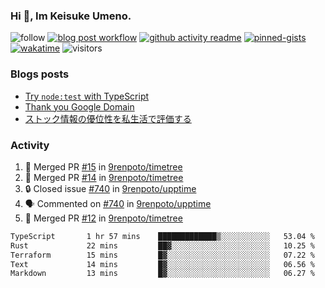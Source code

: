 ### Hi 👋, Im Keisuke Umeno.

<!--
**9renpoto/9renpoto** is a ✨ _special_ ✨ repository because its `README.md` (this file) appears on your GitHub profile.

Here are some ideas to get you started:

- 🔭 I’m currently working on ...
- 🌱 I’m currently learning ...
- 👯 I’m looking to collaborate on ...
- 🤔 I’m looking for help with ...
- 💬 Ask me about ...
- 📫 How to reach me: ...
- 😄 Pronouns: ...
- ⚡ Fun fact: ...
-->

![follow](https://img.shields.io/github/followers/9renpoto?label=Follow&style=social)
[![blog post workflow](https://github.com/9renpoto/9renpoto/actions/workflows/blog.yml/badge.svg)](https://github.com/9renpoto/9renpoto/actions/workflows/blog.yml)
[![github activity readme](https://github.com/9renpoto/9renpoto/actions/workflows/activity.yml/badge.svg)](https://github.com/9renpoto/9renpoto/actions/workflows/activity.yml)
[![pinned-gists](https://github.com/9renpoto/9renpoto/actions/workflows/pin-gist.yml/badge.svg)](https://github.com/9renpoto/9renpoto/actions/workflows/pin-gist.yml)
[![wakatime](https://github.com/9renpoto/9renpoto/actions/workflows/waka-readme-status.yml/badge.svg)](https://github.com/9renpoto/9renpoto/actions/workflows/waka-readme-status.yml)
![visitors](https://komarev.com/ghpvc/?username=9renpoto&label=Profile%20views&color=0e75b6&style=flat)

### Blogs posts

<!-- BLOG-POST-LIST:START -->
- [Try `node:test` with TypeScript](https://9renpoto.win/entry/2023/07/23/node-test-runner)
- [Thank you Google Domain](https://9renpoto.win/entry/2023/07/08/new-domain)
- [ストック情報の優位性を私生活で評価する](https://9renpoto.win/entry/2023/05/28/stock)
<!-- BLOG-POST-LIST:END -->

### Activity

<!--START_SECTION:activity-->
1. 🎉 Merged PR [#15](https://github.com/9renpoto/timetree/pull/15) in [9renpoto/timetree](https://github.com/9renpoto/timetree)
2. 🎉 Merged PR [#14](https://github.com/9renpoto/timetree/pull/14) in [9renpoto/timetree](https://github.com/9renpoto/timetree)
3. 🔒 Closed issue [#740](https://github.com/9renpoto/upptime/issues/740) in [9renpoto/upptime](https://github.com/9renpoto/upptime)
4. 🗣 Commented on [#740](https://github.com/9renpoto/upptime/issues/740#issuecomment-1692693394) in [9renpoto/upptime](https://github.com/9renpoto/upptime)
5. 🎉 Merged PR [#12](https://github.com/9renpoto/timetree/pull/12) in [9renpoto/timetree](https://github.com/9renpoto/timetree)
<!--END_SECTION:activity-->

<!--START_SECTION:waka-->

```txt
TypeScript       1 hr 57 mins    █████████████▒░░░░░░░░░░░   53.04 %
Rust             22 mins         ██▓░░░░░░░░░░░░░░░░░░░░░░   10.25 %
Terraform        15 mins         █▓░░░░░░░░░░░░░░░░░░░░░░░   07.22 %
Text             14 mins         █▓░░░░░░░░░░░░░░░░░░░░░░░   06.56 %
Markdown         13 mins         █▓░░░░░░░░░░░░░░░░░░░░░░░   06.27 %
```

<!--END_SECTION:waka-->
